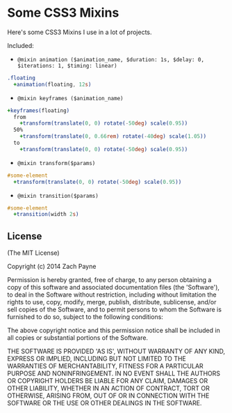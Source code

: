 # Some CSS3 Mixins

Here's some CSS3 Mixins I use in a lot of projects.

Included:

* `@mixin animation ($animation_name, $duration: 1s, $delay: 0, $iterations: 1, $timing: linear)`
```sass
.floating
  +animation(floating, 12s)
```
* `@mixin keyframes ($animation_name)`
```sass
+keyframes(floating)
  from
    +transform(translate(0, 0) rotate(-50deg) scale(0.95))
  50%
    +transform(translate(0, 0.66rem) rotate(-40deg) scale(1.05))
  to
    +transform(translate(0, 0) rotate(-50deg) scale(0.95))
```
* `@mixin transform($params)`
```sass
#some-element
  +transform(translate(0, 0) rotate(-50deg) scale(0.95))
```
* `@mixin transition($params)`
```sass
#some-element
  +transition(width 2s)
```

## License

(The MIT License)

Copyright (c) 2014 Zach Payne

Permission is hereby granted, free of charge, to any person obtaining
a copy of this software and associated documentation files (the
'Software'), to deal in the Software without restriction, including
without limitation the rights to use, copy, modify, merge, publish,
distribute, sublicense, and/or sell copies of the Software, and to
permit persons to whom the Software is furnished to do so, subject to
the following conditions:

The above copyright notice and this permission notice shall be
included in all copies or substantial portions of the Software.

THE SOFTWARE IS PROVIDED 'AS IS', WITHOUT WARRANTY OF ANY KIND,
EXPRESS OR IMPLIED, INCLUDING BUT NOT LIMITED TO THE WARRANTIES OF
MERCHANTABILITY, FITNESS FOR A PARTICULAR PURPOSE AND NONINFRINGEMENT.
IN NO EVENT SHALL THE AUTHORS OR COPYRIGHT HOLDERS BE LIABLE FOR ANY
CLAIM, DAMAGES OR OTHER LIABILITY, WHETHER IN AN ACTION OF CONTRACT,
TORT OR OTHERWISE, ARISING FROM, OUT OF OR IN CONNECTION WITH THE
SOFTWARE OR THE USE OR OTHER DEALINGS IN THE SOFTWARE.
